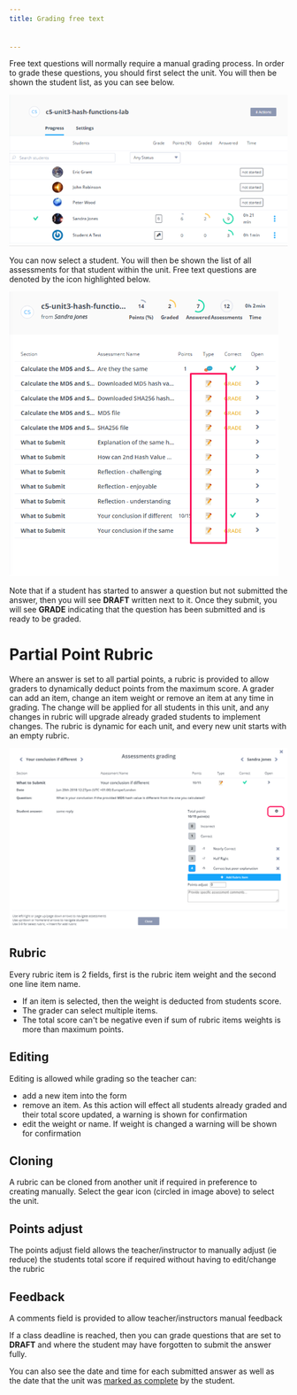 ```yaml
---
title: Grading free text


---
```


Free text questions will normally require a manual grading process. In order to grade these questions, you should first select the unit. You will then be shown the student list, as you can see below.

<img alt="StudentList" src="/img/studentlist.png" class="simple"/>

You can now select a student. You will then be shown the list of all assessments for that student within the unit. Free text questions are denoted by the icon highlighted below.

<img alt="Free Text Grading" src="/img/guides/freetext-grading.png" class="simple"/>

Note that if a student has started to answer a question but not submitted the answer, then you will see **DRAFT** written next to it. Once they submit, you will see **GRADE** indicating that the question has been submitted and is ready to be graded.

<a name="partialpointrubric"></a>
# Partial Point Rubric

Where an answer is set to all partial points, a rubric is provided to allow graders to dynamically deduct points from the maximum score.
A grader can add an item, change an item weight or remove an item at any time in grading. The change will be applied for all students in this unit, and any changes in rubric will upgrade already graded students to implement changes. The rubric is dynamic for each unit, and every new unit starts with an empty rubric.

<img alt="Free Text Grading" src="/img/guides/partialpointrubric.png" class="simple"/>

## Rubric
Every rubric item is 2 fields, first is the rubric item weight and the second one line item name.

- If an item is selected, then the weight is deducted from students score.
- The grader can select multiple items.
- The total score can't be negative even if sum of rubric items weights is more than maximum points.

## Editing
Editing is allowed while grading so the teacher can:

- add a new item into the form
- remove an item. As this action will effect all students already graded and their total score updated, a warning is shown for confirmation
- edit the weight or name.  If weight is changed a warning will be shown for confirmation

## Cloning
A rubric can be cloned from another unit if required in preference to creating manually. Select the gear icon (circled in image above) to select the unit.

## Points adjust
The points adjust field allows the teacher/instructor to manually adjust (ie reduce) the students total score if required without having to edit/change the rubric

## Feedback
A comments field is provided to allow teacher/instructors manual feedback


If a class deadline is reached, then you can grade questions that are  set to **DRAFT** and where the student may have forgotten to submit the answer fully.

You can also see the date and time for each submitted answer as well as the date that the unit was [marked as complete](/dashboard/student/guides#completed) by the student.

